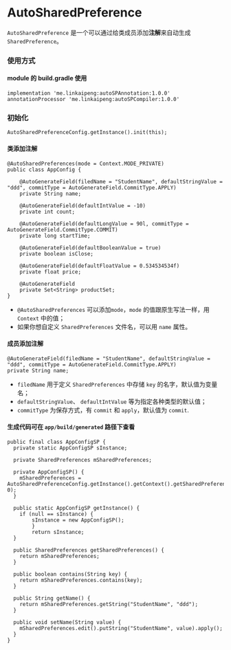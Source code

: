 # AutoSharedPreference

`AutoSharedPreference` 是一个可以通过给类成员添加**注解**来自动生成 `SharedPreference`。



### 使用方式

#### module 的 build.gradle 使用

```
implementation 'me.linkaipeng:autoSPAnnotation:1.0.0'
annotationProcessor 'me.linkaipeng:autoSPCompiler:1.0.0'
```

### 初始化

```
AutoSharedPreferenceConfig.getInstance().init(this);
```

#### 类添加注解

```
@AutoSharedPreferences(mode = Context.MODE_PRIVATE)
public class AppConfig {

    @AutoGenerateField(filedName = "StudentName", defaultStringValue = "ddd", commitType = AutoGenerateField.CommitType.APPLY)
    private String name;

    @AutoGenerateField(defaultIntValue = -10)
    private int count;

    @AutoGenerateField(defaultLongValue = 90l, commitType = AutoGenerateField.CommitType.COMMIT)
    private long startTime;

    @AutoGenerateField(defaultBooleanValue = true)
    private boolean isClose;

    @AutoGenerateField(defaultFloatValue = 0.534534534f)
    private float price;

    @AutoGenerateField
    private Set<String> productSet;
}

```

- `@AutoSharedPreferences` 可以添加`mode`，`mode` 的值跟原生写法一样，用 `Context` 中的值；
- 如果你想自定义 `SharedPreferences` 文件名，可以用 `name` 属性。

#### 成员添加注解

```
@AutoGenerateField(filedName = "StudentName", defaultStringValue = "ddd", commitType = AutoGenerateField.CommitType.APPLY)
private String name;

```

- `filedName` 用于定义 `SharedPreferences` 中存储 `key` 的名字，默认值为变量名；
- `defaultStringValue`、 `defaultIntValue` 等为指定各种类型的默认值；
- `commitType` 为保存方式，有 `commit` 和 `apply`，默认值为 `commit`.


#### 生成代码可在 `app/build/generated` 路径下查看

```
public final class AppConfigSP {
  private static AppConfigSP sInstance;

  private SharedPreferences mSharedPreferences;

  private AppConfigSP() {
    mSharedPreferences = AutoSharedPreferenceConfig.getInstance().getContext().getSharedPreferences("AppConfigSP", 0);
  }

  public static AppConfigSP getInstance() {
    if (null == sInstance) {
        sInstance = new AppConfigSP();
        }
        return sInstance;
  }

  public SharedPreferences getSharedPreferences() {
    return mSharedPreferences;
  }

  public boolean contains(String key) {
    return mSharedPreferences.contains(key);
  }

  public String getName() {
    return mSharedPreferences.getString("StudentName", "ddd");
  }

  public void setName(String value) {
    mSharedPreferences.edit().putString("StudentName", value).apply();
  }
}

```
